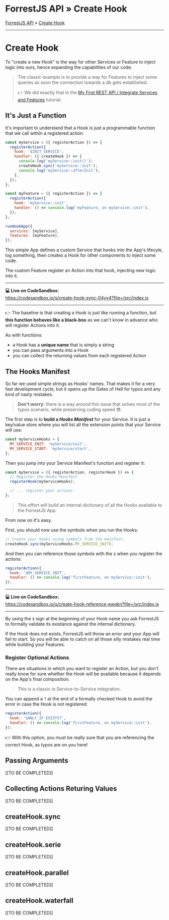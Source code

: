 <h1 class="tutorial-step"><span>ForrestJS API &raquo;</span> Create Hook</h1>

[ForrestJS API](../README.md) &raquo; [Create Hook](./README.md)

---

# Create Hook

To "create a new Hook" is the way for other Services or Feature to inject logic into ours, hence expanding the capabilities of our code.

> The classic example is to provide a way for Features to inject some queries as soon the connection towards a db gets established.
>
> 👉 We did exactly that in the [My First REST API / Integrate Services and Features](howto/my-first-rest-api/060-integrate-services-and-features/) tutorial.

## It's Just a Function

It's important to understand that a Hook is just a programmable function that we call within a registered action:

```js
const myService = ({ registerAction }) => {
  registerAction({
    hook: '$INIT_SERVICE',
    handler: ({ createHook }) => {
      console.log('myService::init()');
      createHook.sync('myService::init');
      console.log('myService::afterInit');
    },
  });
};

const myFeature = ({ registerAction }) => {
  registerAction({
    hook: 'myService::init',
    handler: () => console.log('myFeature, on myService::init'),
  });
};

runHookApp({
  services: [myService],
  features: [myFeature],
});
```

This simple App defines a custom Service that hooks into the App's lifecyle, log something, then creates a Hook for other components to inject some code.

The custom Feature register an Action into that hook, injecting new logic into it.

---

**💻 Live on CodeSandbox:**  
https://codesandbox.io/s/create-hook-sync-04yy4?file=/src/index.js

---

👉 The baseline is that creating a Hook is just like running a function, but **this function behaves like a black-box** as we can't know in advance who will register Actions into it.

As with functions:

- a Hook has a **unique name** that is simply a string
- you can pass arguments into a Hook
- you can collect the returning values from each registered Action

## The Hooks Manifest

So far we used simple strings as Hooks' names. That makes it for a very fast development cycle, but it opens up the Gates of Hell for typos and any kind of nasty mistakes.

> **Don't worry:** there is a way around this issue that solves most of the typos scenario, while preserving coding speed 😎.

The first step is to **build a _Hooks Manifest_** for your Service. It is just a key/value store where you will list all the extension points that your Service will use:

```js
const myServiceHooks = {
  MY_SERVICE_INIT: 'myService/init',
  MY_SERVICE_START: 'myService/start',
};
```

Then you jump into your Service Manifest's function and register it:

```js
const myService = ({ registerAction, registerHook }) => {
  // Register the Hooks Manifest
  registerHook(myServiceHooks);

  // ... register your actions
};
```

> This effort will build an internal dictionary of all the Hooks available to the ForrestJS App.

From now on it's easy.

First, you should now use the symbols when you run the Hooks:

```js
// Create your hooks using symbols from the manifest:
createHook.sync(myServiceHooks.MY_SERVICE_INIT);
```

And then you can reference those symbols with the `$` when you register the actions:

```js
registerAction({
  hook: '$MY_SERVICE_INIT',
  handler: () => console.log('firstFeature, on myService::init'),
});
```

---

**💻 Live on CodeSandbox:**  
https://codesandbox.io/s/create-hook-reference-ewqkn?file=/src/index.js

---

By using the `$` sign at the beginning of your Hook name you ask ForrestJS to formally validate its existance against the internal dictionary.

If the Hook does not exists, ForrestJS will throw an error and your App will fail to start. So you will be able to catch on all those silly mistakes real time while building your Features.

### Register Optional Actions

There are situations in which you want to register an Action, but you don't really know for sure whether the Hook will be available because it depends on the App's final composition.

> This is a classic in Service-to-Service integration.

You can append a `?` at the end of a formally checked Hook to avoid the error in case the Hook is not registered:

```js
registerAction({
  hook: '$ONLY_IF_EXISTS?',
  handler: () => console.log('firstFeature, on myService::init'),
});
```

👉 With this option, you must be really sure that you are referencing the correct Hook, as typos are on you here!

## Passing Arguments

[[TO BE COMPLETED]]

## Collecting Actions Returing Values

[[TO BE COMPLETED]]

## createHook.sync

[[TO BE COMPLETED]]

## createHook.serie

[[TO BE COMPLETED]]

## createHook.parallel

[[TO BE COMPLETED]]

## createHook.waterfall

[[TO BE COMPLETED]]
